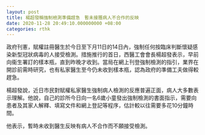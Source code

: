 ```yaml
---
layout: post
title: 楊超發稱強制檢測準備趕急　暫未接獲病人不合作的反映
date: 2020-11-28 20:49:10.000000000 +08:00
categories: rthk
---
```


政府刊憲，賦權註冊醫生於今日至下月11日的14日內，強制任何按臨床判斷懷疑感染新型冠狀病毒的人接受檢測。措施推行的首日，西醫工會會長楊超發表示，早前向衞生署訂的樣本瓶，直到昨晚才收到。當局在網上刊登強制檢測的指引，業界在開診前需時研究，也有私家醫生至今仍未收到樣本瓶，認為政府的準備工夫做得較趕急。

楊超發說，近日市民對賦權私家醫生強制病人檢測的反應普遍正面，病人大多數表示理解。他說，自己的診所今日向一名6歲小童發出強制檢測的書面指示，需要向患者及其家人解釋、填寫文件和網上登記等程序，估計較以往需要多花10分鐘時間。

他表示，暫時未收到醫生反映有病人不合作而不願接受檢測。
